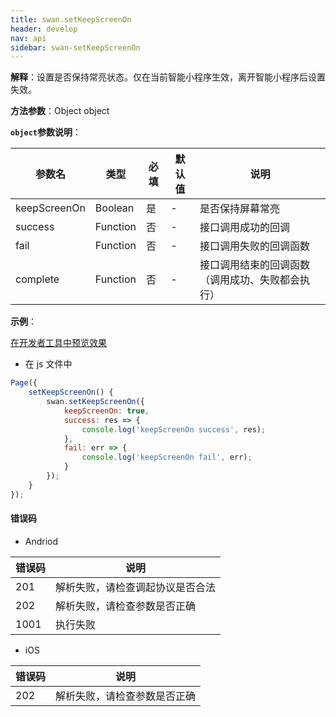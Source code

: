 ```yaml
---
title: swan.setKeepScreenOn
header: develop
nav: api
sidebar: swan-setKeepScreenOn
---
```

 



**解释**：设置是否保持常亮状态。仅在当前智能小程序生效，离开智能小程序后设置失效。

**方法参数**：Object object

**`object`参数说明**：

|参数名 |类型  |必填 | 默认值 |说明|
|---- | ---- | ---- | ----|----|
|keepScreenOn |Boolean | 是  |-| 是否保持屏幕常亮|
|success| Function  |  否  |-| 接口调用成功的回调|
|fail  |  Function  |  否 | -| 接口调用失败的回调函数|
|complete  |  Function |   否 | -| 接口调用结束的回调函数（调用成功、失败都会执行）|

**示例**：

<a href="swanide://fragment/2cb53087761bf7f222f520e4780402d61569483519150" title="在开发者工具中预览效果" target="_self">在开发者工具中预览效果</a>

* 在 js 文件中

```js
Page({
    setKeepScreenOn() {
        swan.setKeepScreenOn({
            keepScreenOn: true,
            success: res => {
                console.log('keepScreenOn success', res);
            },
            fail: err => {
                console.log('keepScreenOn fail', err);
            }
        });
    }
});
```

#### 错误码
* Andriod

|错误码|说明|
|--|--|
|201|解析失败，请检查调起协议是否合法|
|202|解析失败，请检查参数是否正确|
|1001|执行失败|

* iOS

|错误码|说明|
|--|--|
|202|解析失败，请检查参数是否正确      |
